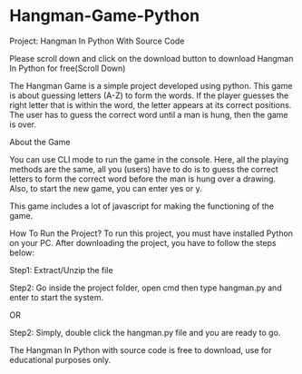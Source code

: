 # Hangman-Game-Python
Project: Hangman In Python With Source Code

Please scroll down and click on the download button to download Hangman In Python for free(Scroll Down)

The Hangman Game is a simple project developed using python. This game is about guessing letters (A-Z) to form the words. If the player guesses the right letter that is within the word, the letter appears at its correct positions. The user has to guess the correct word until a man is hung, then the game is over. 

About the Game

You can use CLI mode to run the game in the console. Here, all the playing methods are the same, all you (users) have to do is to guess the correct letters to form the correct word before the man is hung over a drawing. Also, to start the new game, you can enter yes or y.

This game includes a lot of javascript for making the functioning of the game.

How To Run the Project?
To run this project, you must have installed Python on your PC. After downloading the project, you have to follow the steps below:

Step1: Extract/Unzip the file

Step2: Go inside the project folder, open cmd then type hangman.py and enter to start the system.

OR


 
Step2: Simply, double click the hangman.py file and you are ready to go.

The Hangman In Python with source code is free to download, use for educational purposes only.
